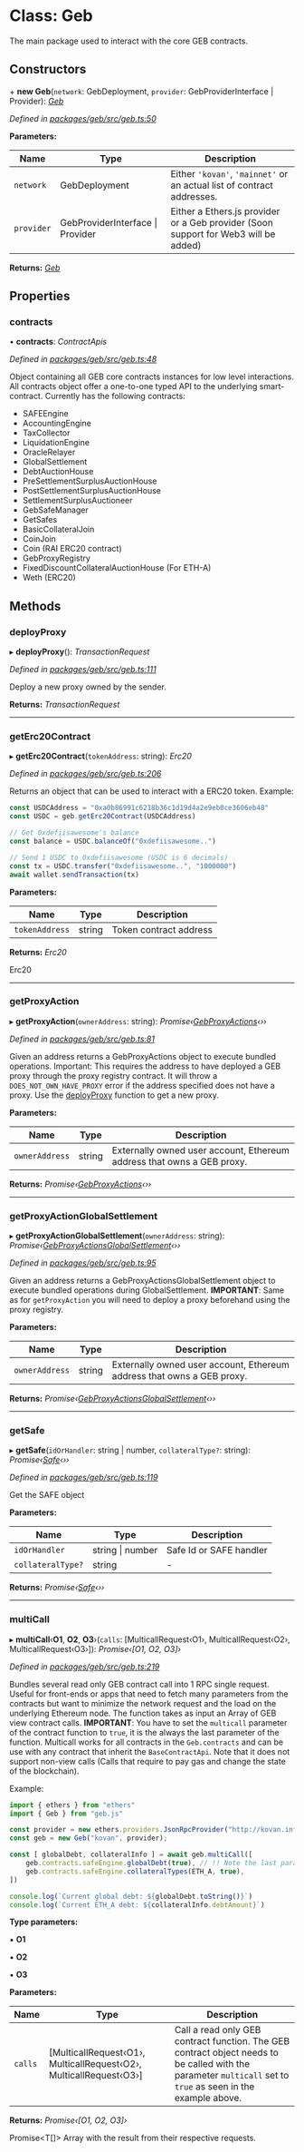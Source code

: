 # Class: Geb

The main package used to interact with the core GEB contracts.

## Constructors


\+ **new Geb**(`network`: GebDeployment, `provider`: GebProviderInterface | Provider): *[Geb](geb.md)*

*Defined in [packages/geb/src/geb.ts:50](https://github.com/reflexer-labs/geb.js/blob/2c6df29/packages/geb/src/geb.ts#L50)*

**Parameters:**

Name | Type | Description |
------ | ------ | ------ |
`network` | GebDeployment | Either `'kovan'`, `'mainnet'` or an actual list of contract addresses. |
`provider` | GebProviderInterface &#124; Provider | Either a Ethers.js provider or a Geb provider (Soon support for Web3 will be added)  |

**Returns:** *[Geb](geb.md)*

## Properties

###  contracts

• **contracts**: *ContractApis*

*Defined in [packages/geb/src/geb.ts:48](https://github.com/reflexer-labs/geb.js/blob/2c6df29/packages/geb/src/geb.ts#L48)*

Object containing all GEB core contracts instances for low level interactions. All contracts object offer a one-to-one typed API to the underlying smart-contract.
Currently has the following contracts:
- SAFEEngine
- AccountingEngine
- TaxCollector
- LiquidationEngine
- OracleRelayer
- GlobalSettlement
- DebtAuctionHouse
- PreSettlementSurplusAuctionHouse
- PostSettlementSurplusAuctionHouse
- SettlementSurplusAuctioneer
- GebSafeManager
- GetSafes
- BasicCollateralJoin
- CoinJoin
- Coin (RAI ERC20 contract)
- GebProxyRegistry
- FixedDiscountCollateralAuctionHouse (For ETH-A)
- Weth (ERC20)

## Methods

###  deployProxy

▸ **deployProxy**(): *TransactionRequest*

*Defined in [packages/geb/src/geb.ts:111](https://github.com/reflexer-labs/geb.js/blob/2c6df29/packages/geb/src/geb.ts#L111)*

Deploy a new proxy owned by the sender.

**Returns:** *TransactionRequest*

___

###  getErc20Contract

▸ **getErc20Contract**(`tokenAddress`: string): *Erc20*

*Defined in [packages/geb/src/geb.ts:206](https://github.com/reflexer-labs/geb.js/blob/2c6df29/packages/geb/src/geb.ts#L206)*

Returns an object that can be used to interact with a ERC20 token.
Example:
```typescript
const USDCAddress = "0xa0b86991c6218b36c1d19d4a2e9eb0ce3606eb48"
const USDC = geb.getErc20Contract(USDCAddress)

// Get 0xdefiisawesome's balance
const balance = USDC.balanceOf("0xdefiisawesome..")

// Send 1 USDC to 0xdefiisawesome (USDC is 6 decimals)
const tx = USDC.transfer("0xdefiisawesome..", "1000000")
await wallet.sendTransaction(tx)
```

**Parameters:**

Name | Type | Description |
------ | ------ | ------ |
`tokenAddress` | string | Token contract address |

**Returns:** *Erc20*

Erc20

___

###  getProxyAction

▸ **getProxyAction**(`ownerAddress`: string): *Promise‹[GebProxyActions](gebproxyactions.md)‹››*

*Defined in [packages/geb/src/geb.ts:81](https://github.com/reflexer-labs/geb.js/blob/2c6df29/packages/geb/src/geb.ts#L81)*

Given an address returns a GebProxyActions object to execute bundled operations.
Important: This requires the address to have deployed a GEB proxy through the proxy registry contract. It will throw a `DOES_NOT_OWN_HAVE_PROXY` error if the address specified does not have a proxy. Use the [deployProxy](geb.md#deployproxy) function to get a new proxy.

**Parameters:**

Name | Type | Description |
------ | ------ | ------ |
`ownerAddress` | string | Externally owned user account, Ethereum address that owns a GEB proxy.  |

**Returns:** *Promise‹[GebProxyActions](gebproxyactions.md)‹››*

___

###  getProxyActionGlobalSettlement

▸ **getProxyActionGlobalSettlement**(`ownerAddress`: string): *Promise‹[GebProxyActionsGlobalSettlement](gebproxyactionsglobalsettlement.md)‹››*

*Defined in [packages/geb/src/geb.ts:95](https://github.com/reflexer-labs/geb.js/blob/2c6df29/packages/geb/src/geb.ts#L95)*

Given an address returns a GebProxyActionsGlobalSettlement object to execute bundled operations during GlobalSettlement.
**IMPORTANT**: Same as for `getProxyAction` you will need to deploy a proxy beforehand using the proxy registry.

**Parameters:**

Name | Type | Description |
------ | ------ | ------ |
`ownerAddress` | string | Externally owned user account, Ethereum address that owns a GEB proxy.  |

**Returns:** *Promise‹[GebProxyActionsGlobalSettlement](gebproxyactionsglobalsettlement.md)‹››*

___

###  getSafe

▸ **getSafe**(`idOrHandler`: string | number, `collateralType?`: string): *Promise‹[Safe](safe.md)‹››*

*Defined in [packages/geb/src/geb.ts:119](https://github.com/reflexer-labs/geb.js/blob/2c6df29/packages/geb/src/geb.ts#L119)*

Get the SAFE object

**Parameters:**

Name | Type | Description |
------ | ------ | ------ |
`idOrHandler` | string &#124; number | Safe Id or SAFE handler  |
`collateralType?` | string | - |

**Returns:** *Promise‹[Safe](safe.md)‹››*

___

###  multiCall

▸ **multiCall**‹**O1**, **O2**, **O3**›(`calls`: [MulticallRequest‹O1›, MulticallRequest‹O2›, MulticallRequest‹O3›]): *Promise‹[O1, O2, O3]›*

*Defined in [packages/geb/src/geb.ts:219](https://github.com/reflexer-labs/geb.js/blob/2c6df29/packages/geb/src/geb.ts#L219)*

Bundles several read only GEB contract call into 1 RPC single request. Useful for front-ends or apps that need to fetch many parameters from the contracts but want to minimize the network request and the load on the underlying Ethereum node.
The function takes as input an Array of GEB view contract calls.
**IMPORTANT**: You have to set the `multicall` parameter of the contract function to `true`, it is the always the last parameter of the function.
Multicall works for all contracts in the `Geb.contracts` and can be use with any contract that inherit the `BaseContractApi`. Note that it does not support non-view calls (Calls that require to pay gas and change the state of the blockchain).

Example:
```typescript
import { ethers } from "ethers"
import { Geb } from "geb.js"

const provider = new ethers.providers.JsonRpcProvider("http://kovan.infura.io/...")
const geb = new Geb("kovan", provider);

const [ globalDebt, collateralInfo ] = await geb.multiCall([
    geb.contracts.safeEngine.globalDebt(true), // !! Note the last parameter set to true.
    geb.contracts.safeEngine.collateralTypes(ETH_A, true),
])

console.log(`Current global debt: ${globalDebt.toString()}`)
console.log(`Current ETH_A debt: ${collateralInfo.debtAmount}`)
```

**Type parameters:**

▪ **O1**

▪ **O2**

▪ **O3**

**Parameters:**

Name | Type | Description |
------ | ------ | ------ |
`calls` | [MulticallRequest‹O1›, MulticallRequest‹O2›, MulticallRequest‹O3›] | Call a read only GEB contract function. The GEB contract object needs to be called with the parameter `multicall` set to `true` as seen in the example above. |

**Returns:** *Promise‹[O1, O2, O3]›*

Promise<T[]> Array with the result from their respective requests.
